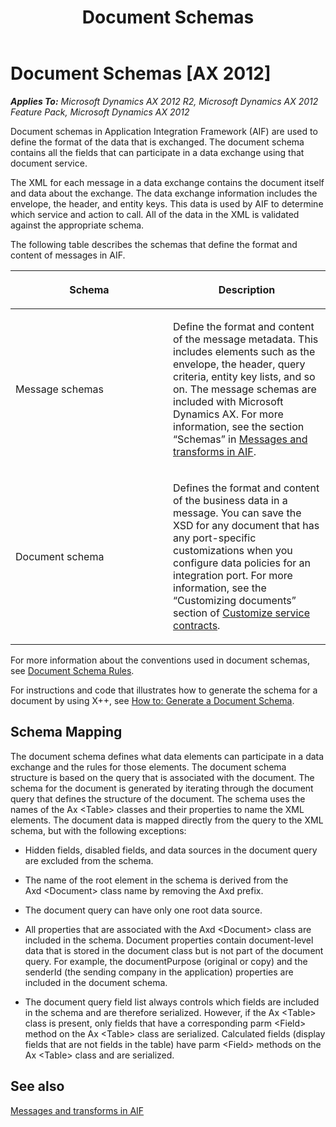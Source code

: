 ﻿---
title: Document Schemas
TOCTitle: Document Schemas
ms:assetid: 2d36f9be-98c9-4f36-817b-9337ad92c74b
ms:mtpsurl: https://technet.microsoft.com/en-us/library/Cc551622(v=AX.60)
ms:contentKeyID: 35241915
ms.date: 04/17/2013
mtps_version: v=AX.60
---

# Document Schemas [AX 2012]


_**Applies To:** Microsoft Dynamics AX 2012 R2, Microsoft Dynamics AX 2012 Feature Pack, Microsoft Dynamics AX 2012_

Document schemas in Application Integration Framework (AIF) are used to define the format of the data that is exchanged. The document schema contains all the fields that can participate in a data exchange using that document service.

The XML for each message in a data exchange contains the document itself and data about the exchange. The data exchange information includes the envelope, the header, and entity keys. This data is used by AIF to determine which service and action to call. All of the data in the XML is validated against the appropriate schema.

The following table describes the schemas that define the format and content of messages in AIF.

<table>
<colgroup>
<col style="width: 50%" />
<col style="width: 50%" />
</colgroup>
<thead>
<tr class="header">
<th><p>Schema</p></th>
<th><p>Description</p></th>
</tr>
</thead>
<tbody>
<tr class="odd">
<td><p>Message schemas</p></td>
<td><p>Define the format and content of the message metadata. This includes elements such as the envelope, the header, query criteria, entity key lists, and so on. The message schemas are included with Microsoft Dynamics AX. For more information, see the section “Schemas” in <a href="messages-and-transforms-in-aif.md">Messages and transforms in AIF</a>.</p></td>
</tr>
<tr class="even">
<td><p>Document schema</p></td>
<td><p>Defines the format and content of the business data in a message. You can save the XSD for any document that has any port-specific customizations when you configure data policies for an integration port. For more information, see the “Customizing documents” section of <a href="customize-service-contracts.md">Customize service contracts</a>.</p></td>
</tr>
</tbody>
</table>


For more information about the conventions used in document schemas, see [Document Schema Rules](document-schema-rules.md).

For instructions and code that illustrates how to generate the schema for a document by using X++, see [How to: Generate a Document Schema](how-to-generate-a-document-schema.md).

## Schema Mapping

The document schema defines what data elements can participate in a data exchange and the rules for those elements. The document schema structure is based on the query that is associated with the document. The schema for the document is generated by iterating through the document query that defines the structure of the document. The schema uses the names of the Ax \<Table\> classes and their properties to name the XML elements. The document data is mapped directly from the query to the XML schema, but with the following exceptions:

  - Hidden fields, disabled fields, and data sources in the document query are excluded from the schema.

  - The name of the root element in the schema is derived from the Axd \<Document\> class name by removing the Axd prefix.

  - The document query can have only one root data source.

  - All properties that are associated with the Axd \<Document\> class are included in the schema. Document properties contain document-level data that is stored in the document class but is not part of the document query. For example, the documentPurpose (original or copy) and the senderId (the sending company in the application) properties are included in the document schema.

  - The document query field list always controls which fields are included in the schema and are therefore serialized. However, if the Ax \<Table\> class is present, only fields that have a corresponding parm \<Field\> method on the Ax \<Table\> class are serialized. Calculated fields (display fields that are not fields in the table) have parm \<Field\> methods on the Ax \<Table\> class and are serialized.

## See also

[Messages and transforms in AIF](messages-and-transforms-in-aif.md)


